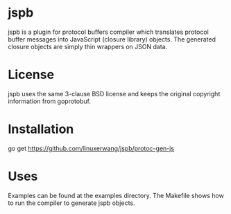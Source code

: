 # jspb
jspb is a plugin for protocol buffers compiler which translates protocol
buffer messages into JavaScript (closure library) objects. The generated
closure objects are simply thin wrappers on JSON data.

# License

jspb uses the same 3-clause BSD license and keeps the original copyright
information from goprotobuf.

# Installation

go get https://github.com/linuxerwang/jspb/protoc-gen-js

# Uses

Examples can be found at the examples directory. The Makefile shows how to
run the compiler to generate jspb objects.
